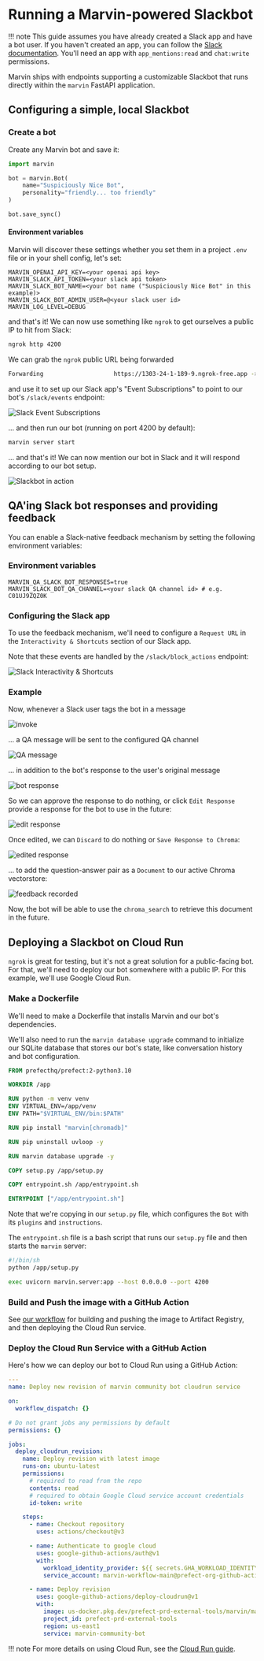 # Running a Marvin-powered Slackbot

!!! note
    This guide assumes you have already created a Slack app and have a bot user. If you haven't created an app, you can follow the [Slack documentation](https://api.slack.com/start/building). You'll need an app with `app_mentions:read` and `chat:write`
    permissions.


Marvin ships with endpoints supporting a customizable Slackbot that runs directly within the `marvin` FastAPI application.

## Configuring a simple, local Slackbot

### Create a bot

Create any Marvin bot and save it:

```python
import marvin

bot = marvin.Bot(
    name="Suspiciously Nice Bot",
    personality="friendly... too friendly"
)

bot.save_sync()
```


#### Environment variables
Marvin will discover these settings whether you set them in a project `.env` file or in your shell config, let's set:
```environment
MARVIN_OPENAI_API_KEY=<your openai api key>
MARVIN_SLACK_API_TOKEN=<your slack api token>
MARVIN_SLACK_BOT_NAME=<your bot name ("Suspiciously Nice Bot" in this example)>
MARVIN_SLACK_BOT_ADMIN_USER=@<your slack user id>
MARVIN_LOG_LEVEL=DEBUG
```
and that's it! We can now use something like `ngrok` to get ourselves a public IP to hit from Slack:

```bash
ngrok http 4200
```
We can grab the `ngrok` public URL being forwarded

```bash
Forwarding                    https://1303-24-1-189-9.ngrok-free.app -> http://localhost:4200
```

and use it to set up our Slack app's "Event Subscriptions" to point to our bot's `/slack/events` endpoint:

![Slack Event Subscriptions](../../img/slackbot/eventsub.png)

... and then run our bot (running on port 4200 by default):

```bash
marvin server start
```

... and that's it! We can now mention our bot in Slack and it will respond according to our bot setup.

![Slackbot in action](../../img/slackbot/convo.png)

## QA'ing Slack bot responses and providing feedback
You can enable a Slack-native feedback mechanism by setting the following environment variables:

### Environment variables
```environment
MARVIN_QA_SLACK_BOT_RESPONSES=true
MARVIN_SLACK_BOT_QA_CHANNEL=<your slack QA channel id> # e.g. C01UJ9ZQZ0K
```
### Configuring the Slack app
To use the feedback mechanism, we'll need to configure a `Request URL` in the `Interactivity & Shortcuts` section of our Slack app.

Note that these events are handled by the `/slack/block_actions` endpoint:

![Slack Interactivity & Shortcuts](../../img/slackbot/interactivity.png)

### Example
Now, whenever a Slack user tags the bot in a message

![invoke](../../img/slackbot/invoke.png)

... a QA message will be sent to the configured QA channel

![QA message](../../img/slackbot/qa-message.png)

... in addition to the bot's response to the user's original message

![bot response](../../img/slackbot/answer.png)

So we can approve the response to do nothing, or click `Edit Response` provide a response for the bot to use in the future:

![edit response](../../img/slackbot/edit-response.png)

Once edited, we can `Discard` to do nothing or `Save Response to Chroma`:

![edited response](../../img/slackbot/edited-response.png)

... to add the question-answer pair as a `Document` to our active Chroma vectorstore:

![feedback recorded](../../img/slackbot/feedback-recorded.png)

Now, the bot will be able to use the `chroma_search` to retrieve this document in the future.

## Deploying a Slackbot on Cloud Run
`ngrok` is great for testing, but it's not a great solution for a public-facing bot. For that, we'll need to deploy our bot somewhere with a public IP. For this example, we'll use Google Cloud Run.

### Make a Dockerfile
We'll need to make a Dockerfile that installs Marvin and our bot's dependencies. 

We'll also need to run the `marvin database upgrade` command to initialize our SQLite database that stores our bot's state, like conversation history and bot configuration.

```dockerfile
FROM prefecthq/prefect:2-python3.10

WORKDIR /app

RUN python -m venv venv
ENV VIRTUAL_ENV=/app/venv
ENV PATH="$VIRTUAL_ENV/bin:$PATH"

RUN pip install "marvin[chromadb]"

RUN pip uninstall uvloop -y

RUN marvin database upgrade -y

COPY setup.py /app/setup.py

COPY entrypoint.sh /app/entrypoint.sh

ENTRYPOINT ["/app/entrypoint.sh"]
```

Note that we're copying in our `setup.py` file, which configures the `Bot` with its `plugins` and `instructions`.

The `entrypoint.sh` file is a bash script that runs our `setup.py` file and then starts the `marvin` server:

```bash
#!/bin/sh
python /app/setup.py

exec uvicorn marvin.server:app --host 0.0.0.0 --port 4200
```

### Build and Push the image with a GitHub Action
See [our workflow](https://github.com/PrefectHQ/marvin/blob/main/.github/workflows/image-build-and-push-community.yaml) for building and pushing the image to Artifact Registry, and then deploying the Cloud Run service.

### Deploy the Cloud Run Service with a GitHub Action
Here's how we can deploy our bot to Cloud Run using a GitHub Action:
```yaml
---
name: Deploy new revision of marvin community bot cloudrun service

on:
  workflow_dispatch: {}

# Do not grant jobs any permissions by default
permissions: {}

jobs:
  deploy_cloudrun_revision:
    name: Deploy revision with latest image
    runs-on: ubuntu-latest
    permissions:
      # required to read from the repo
      contents: read
      # required to obtain Google Cloud service account credentials
      id-token: write

    steps:
      - name: Checkout repository
        uses: actions/checkout@v3

      - name: Authenticate to google cloud
        uses: google-github-actions/auth@v1
        with:
          workload_identity_provider: ${{ secrets.GHA_WORKLOAD_IDENTITY_PROVIDER }}
          service_account: marvin-workflow-main@prefect-org-github-actions.iam.gserviceaccount.com

      - name: Deploy revision
        uses: google-github-actions/deploy-cloudrun@v1
        with:
          image: us-docker.pkg.dev/prefect-prd-external-tools/marvin/marvin-community-bot:latest
          project_id: prefect-prd-external-tools
          region: us-east1
          service: marvin-community-bot
```

!!! note
    For more details on using Cloud Run, see the [Cloud Run guide](https://cloud.google.com/run/docs/quickstarts/jobs/build-create-python).
